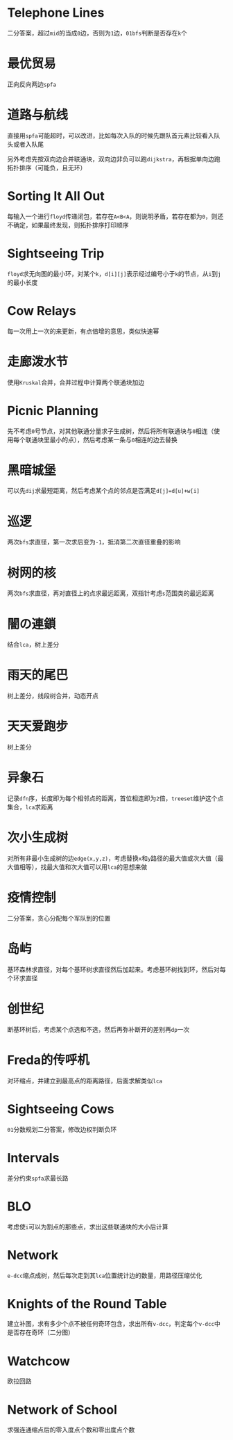 # Telephone Lines
二分答案，超过`mid`的当成`0`边，否则为`1`边，`01bfs`判断是否存在`k`个
# 最优贸易
正向反向两边`spfa`
# 道路与航线
直接用`spfa`可能超时，可以改进，比如每次入队的时候先跟队首元素比较看入队头或者入队尾

另外考虑先按双向边合并联通块，双向边非负可以跑`dijkstra`，再根据单向边跑拓扑排序（可能负，且无环）
# Sorting It All Out
每输入一个进行`floyd`传递闭包，若存在`A<B<A`，则说明矛盾，若存在都为`0`，则还不确定，如果最终发现，则拓扑排序打印顺序
# Sightseeing Trip
`floyd`求无向图的最小环，对某个`k`，`d[i][j]`表示经过编号小于`k`的节点，从`i`到`j`的最小长度
# Cow Relays
每一次用上一次的来更新，有点倍增的意思，类似快速幂
# 走廊泼水节
使用`Kruskal`合并，合并过程中计算两个联通块加边
# Picnic Planning
先不考虑`0`号节点，对其他联通分量求子生成树，然后将所有联通块与`0`相连（使用每个联通块里最小的点），然后考虑某一条与`0`相连的边去替换
# 黑暗城堡
可以先`dij`求最短距离，然后考虑某个点的邻点是否满足`d[j]=d[u]+w[i]`
# 巡逻
两次`bfs`求直径，第一次求后变为`-1`，抵消第二次直径重叠的影响
# 树网的核
两次`bfs`求直径，再对直径上的点求最远距离，双指针考虑`s`范围类的最远距离
# 闇の連鎖
结合`lca`，树上差分
# 雨天的尾巴
树上差分，线段树合并，动态开点
# 天天爱跑步
树上差分
# 异象石
记录`dfn`序，长度即为每个相邻点的距离，首位相连即为`2`倍，`treeset`维护这个点集合，`lca`求距离
# 次小生成树
对所有非最小生成树的边`edge(x,y,z)`，考虑替换`x`和`y`路径的最大值或次大值（最大值相等），找最大值和次大值可以用`lca`的思想来做
# 疫情控制
二分答案，贪心分配每个军队到的位置
# 岛屿
基环森林求直径，对每个基环树求直径然后加起来。考虑基环树找到环，然后对每个环求直径
# 创世纪
断基环树后，考虑某个点选和不选，然后再弥补断开的差别再`dp`一次
# Freda的传呼机
对环缩点，并建立到最高点的距离路径，后面求解类似`lca`
# Sightseeing Cows
`01`分数规划二分答案，修改边权判断负环
# Intervals
差分约束`spfa`求最长路
# BLO
考虑使`i`可以为割点的那些点，求出这些联通块的大小后计算
# Network
`e-dcc`缩点成树，然后每次走到其`lca`位置统计边的数量，用路径压缩优化
# Knights of the Round Table
建立补图，求有多少个点不被任何奇环包含，求出所有`v-dcc`，判定每个`v-dcc`中是否存在奇环（二分图）
# Watchcow
欧拉回路
# Network of School
求强连通缩点后的零入度点个数和零出度点个数